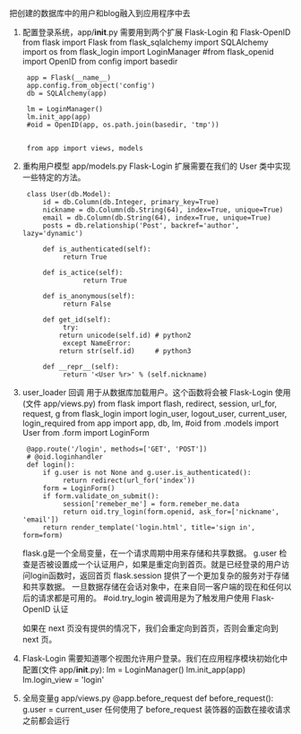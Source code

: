 把创建的数据库中的用户和blog融入到应用程序中去

1. 配置登录系统，app/__init__.py 
   需要用到两个扩展 Flask-Login 和 Flask-OpenID
		from flask import Flask
		from flask_sqlalchemy import SQLAlchemy
		import os
		from flask_login import LoginManager
		#from flask_openid import OpenID
		from config import basedir

		app = Flask(__name__)
		app.config.from_object('config')
		db = SQLAlchemy(app)

		lm = LoginManager()
		lm.init_app(app)
		#oid = OpenID(app, os.path.join(basedir, 'tmp'))


		from app import views, models


2. 重构用户模型 app/models.py 
	Flask-Login 扩展需要在我们的 User 类中实现一些特定的方法。

		class User(db.Model):
			id = db.Column(db.Integer, primary_key=True)
			nickname = db.Column(db.String(64), index=True, unique=True)
			email = db.Column(db.String(64), index=True, unique=True)
			posts = db.relationship('Post', backref='author', lazy='dynamic')

			def is_authenticated(self):
			     return True

			def is_actice(self):
		              return True

			def is_anonymous(self):
			     return False

			def get_id(self):
			     try:
			 	return unicode(self.id) # python2
			     except NameError:
				return str(self.id)     # python3

			def __repr__(self):
			     return '<User %r>' % (self.nickname)

3. user_loader 回调
    用于从数据库加载用户。这个函数将会被 Flask-Login 使用(文件 app/views.py)
		from flask import flash, redirect, session, url_for, request, g
		from flask_login import login_user, logout_user, current_user, login_required
		from app import app, db, lm, #oid
		from .models import User
		from .form import LoginForm

		@app.route('/login', methods=['GET', 'POST'])
		# @oid.loginhandler
		def login():
			if g.user is not None and g.user.is_authenticated():
			     return redirect(url_for('index'))
			form = LoginForm()
			if form.validate_on_submit():
			     session['remeber_me'] = form.remeber_me.data
			     return oid.try_login(form.openid, ask_for=['nickname', 'email'])
			return render_template('login.html', title='sign in', form=form)
	flask.g是一个全局变量，在一个请求周期中用来存储和共享数据。
	g.user 检查是否被设置成一个认证用户，如果是重定向到首页。就是已经登录的用户访问login函数时，返回首页
	flask.session 提供了一个更加复杂的服务对于存储和共享数据。
					一旦数据存储在会话对象中，在来自同一客户端的现在和任何以后的请求都是可用的。
	#oid.try_login 被调用是为了触发用户使用 Flask-OpenID 认证				
					
	如果在 next 页没有提供的情况下，我们会重定向到首页，否则会重定向到 next 页。				
 
	
	
4. Flask-Login 需要知道哪个视图允许用户登录。我们在应用程序模块初始化中配置(文件 app/__init__.py):
    lm = LoginManager()
    lm.init_app(app)
    lm.login_view = 'login'
	
5. 全局变量g  app/views.py 
		@app.before_request
		def before_request():
		      g.user = current_user
	任何使用了 before_request 装饰器的函数在接收请求之前都会运行
